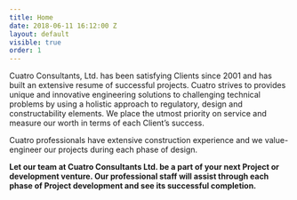 ```yaml
---
title: Home
date: 2018-06-11 16:12:00 Z
layout: default
visible: true
order: 1
---
```


Cuatro Consultants, Ltd. has been satisfying Clients since 2001 and has built an extensive resume of successful projects.  Cuatro strives to provides unique and innovative engineering solutions to challenging technical problems by using a holistic approach to regulatory, design and constructability elements.  We place the utmost priority on service and measure our worth in terms of each Client’s success. 

Cuatro professionals have extensive construction experience and we value-engineer our projects during each phase of design.

__Let our team at Cuatro Consultants Ltd. be a part of your next Project or development venture.  Our professional staff will assist through each phase of Project development and see its successful completion.__